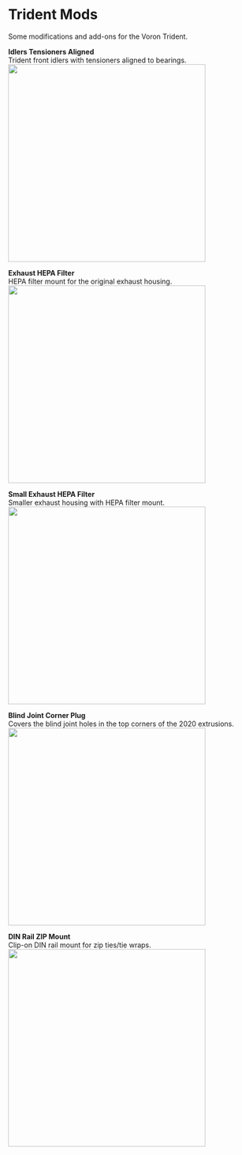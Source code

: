 # Trident Mods

Some modifications and add-ons for the Voron Trident.  


**Idlers Tensioners Aligned**  
Trident front idlers with tensioners aligned to bearings.  
<img src="https://github.com/pila81/Trident_Mods/blob/main/Idlers_Tensioners_Aligned/images/Idlers_Tensioners_Aligned.jpg" width="400">
  
  
**Exhaust HEPA Filter**  
HEPA filter mount for the original exhaust housing.  
<img src="https://github.com/pila81/Trident_Mods/blob/main/Exhaust_HEPA_Filter/images/Exhaust_HEPA_Filter_2.PNG" width="400">
  
  
**Small Exhaust HEPA Filter**  
Smaller exhaust housing with HEPA filter mount.  
<img src="https://github.com/pila81/Trident_Mods/blob/main/Exhaust_HEPA_Filter_Small/images/Exhaust_HEPA_Filter_Small_2.PNG" width="400">
  
  
**Blind Joint Corner Plug**  
Covers the blind joint holes in the top corners of the 2020 extrusions.  
<img src="https://github.com/pila81/Trident_Mods/blob/main/Blind_Joint_Corner_Plug/images/Blind_Joint_Corner_Plug_2.PNG" width="400">
  
  
**DIN Rail ZIP Mount**  
Clip-on DIN rail mount for zip ties/tie wraps.  
<img src="https://github.com/pila81/Trident_Mods/blob/main/DIN_Rail_ZIP_Mount/images/DIN_Rail_ZIP_Mount_1.PNG" width="400">





